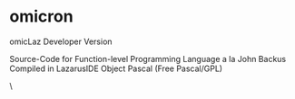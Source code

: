# omicron
omicLaz Developer Version

Source-Code for Function-level Programming Language a la John Backus \
Compiled in LazarusIDE Object Pascal (Free Pascal/GPL)

\
